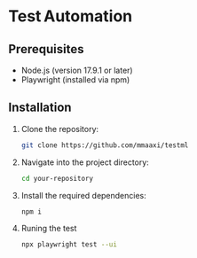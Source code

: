 # Test Automation  

## Prerequisites

- Node.js (version 17.9.1 or later)
- Playwright (installed via npm)

## Installation

1. Clone the repository:

   ```bash
   git clone https://github.com/mmaaxi/testml

2. Navigate into the project directory:

   ```bash
   cd your-repository
3. Install the required dependencies:

   ```bash
   npm i

4. Runing the test
   ```bash
   npx playwright test --ui